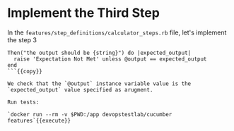 # Implement the Third Step

In the `features/step_definitions/calculator_steps.rb` file, let's implement the step 3

```
Then("the output should be {string}") do |expected_output|
  raise 'Expectation Not Met' unless @output == expected_output
end
```{{copy}}

We check that the `@output` instance variable value is the `expected_output` value specified as arugment.

Run tests:

`docker run --rm -v $PWD:/app devopstestlab/cucumber features`{{execute}}
